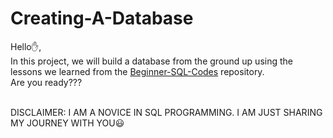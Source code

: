 # Creating-A-Database
Hello:hand:,<br>
In this project, we will build a database from the ground up using the lessons we learned from the [Beginner-SQL-Codes](https://github.com/AdwoaAgyeiwaa/Beginner-SQL-Codes) repository.<br>
Are you ready???<br><br>

DISCLAIMER: I AM A NOVICE IN SQL PROGRAMMING. I AM JUST SHARING MY JOURNEY WITH YOU:smiley:
